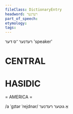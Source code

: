 ```yaml
---
fileClass: DictionaryEntry
headword: רעדנער
part_of_speech: 
etymology: 
tags: 
---
```

רעדנער
־ס
דער
'speaker'

CENTRAL
========

HASIDIC
=======
= AMERICA = 

/a ˈgɪtər ˈrejdnər/ אַ גוטער רעדנער